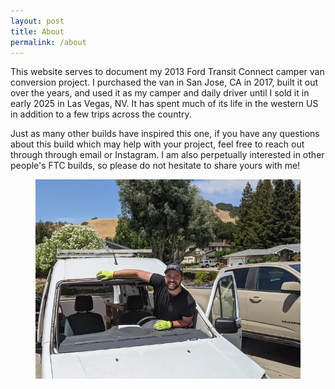 ```yaml
---
layout: post
title: About
permalink: /about
---
```


This website serves to document my 2013 Ford Transit Connect camper van conversion project. I purchased the van in San Jose, CA in 2017, built it out over the years, and used it as my camper and daily driver until I sold it in early 2025 in Las Vegas, NV. It has spent much of its life in the western US in addition to a few trips across the country.

Just as many other builds have inspired this one, if you have any questions about this build which may help with your project, feel free to reach out through through email or Instagram. I am also perpetually interested in other people's FTC builds, so please do not hesitate to share yours with me!

<figure>
  <img src="../assets/img/about/PXL_20210728_185815915.MP.webp" >
</figure>
